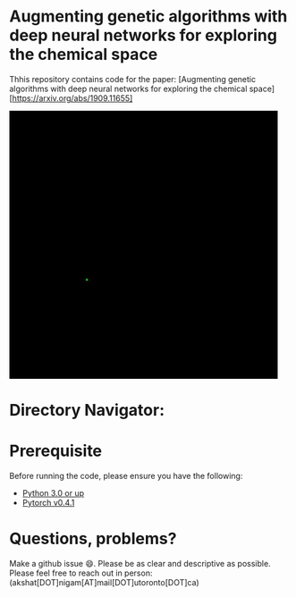 # Augmenting genetic algorithms with deep neural networks for exploring the chemical space
Thhis repository contains code for the paper: [Augmenting genetic algorithms with deep neural networks for exploring the chemical space][https://arxiv.org/abs/1909.11655]


<img align="center" src="./readme_docs/mol_view.gif"/>


# Directory Navigator: 



# Prerequisite

Before running the code, please ensure you have the following:

- [Python 3.0 or up](https://www.python.org/download/releases/3.0/)
- [Pytorch v0.4.1](https://pytorch.org/)


# Questions, problems?

Make a github issue 😄. Please be as clear and descriptive as possible. Please feel free to reach
out in person: (akshat[DOT]nigam[AT]mail[DOT]utoronto[DOT]ca)

